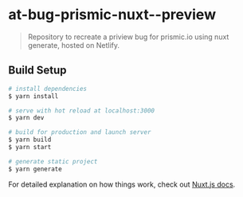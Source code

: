 # at-bug-prismic-nuxt--preview

> Repository to recreate a priview bug for prismic.io using nuxt generate, hosted on Netlify.

## Build Setup

```bash
# install dependencies
$ yarn install

# serve with hot reload at localhost:3000
$ yarn dev

# build for production and launch server
$ yarn build
$ yarn start

# generate static project
$ yarn generate
```

For detailed explanation on how things work, check out [Nuxt.js docs](https://nuxtjs.org).
